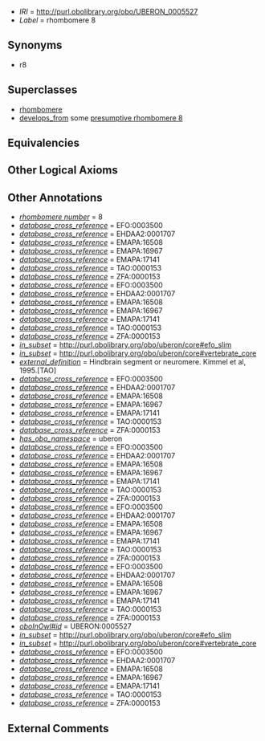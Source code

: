  * *IRI* = http://purl.obolibrary.org/obo/UBERON_0005527
 * *Label* = rhombomere 8

## Synonyms

 * r8

## Superclasses

 * [rhombomere](../../UBERON/92/UBERON_0001892.md)
 * [develops_from](../../RO/02/RO_0002202.md) some [presumptive rhombomere 8](../../UBERON/95/UBERON_0007295.md)

## Equivalencies


## Other Logical Axioms


## Other Annotations

 * *[rhombomere number](../../UBPROP/11/UBPROP_0000111.md)* = 8
 * *[database_cross_reference](../../ef/oboInOwl#hasDbXref.md)* = EFO:0003500
 * *[database_cross_reference](../../ef/oboInOwl#hasDbXref.md)* = EHDAA2:0001707
 * *[database_cross_reference](../../ef/oboInOwl#hasDbXref.md)* = EMAPA:16508
 * *[database_cross_reference](../../ef/oboInOwl#hasDbXref.md)* = EMAPA:16967
 * *[database_cross_reference](../../ef/oboInOwl#hasDbXref.md)* = EMAPA:17141
 * *[database_cross_reference](../../ef/oboInOwl#hasDbXref.md)* = TAO:0000153
 * *[database_cross_reference](../../ef/oboInOwl#hasDbXref.md)* = ZFA:0000153
 * *[database_cross_reference](../../ef/oboInOwl#hasDbXref.md)* = EFO:0003500
 * *[database_cross_reference](../../ef/oboInOwl#hasDbXref.md)* = EHDAA2:0001707
 * *[database_cross_reference](../../ef/oboInOwl#hasDbXref.md)* = EMAPA:16508
 * *[database_cross_reference](../../ef/oboInOwl#hasDbXref.md)* = EMAPA:16967
 * *[database_cross_reference](../../ef/oboInOwl#hasDbXref.md)* = EMAPA:17141
 * *[database_cross_reference](../../ef/oboInOwl#hasDbXref.md)* = TAO:0000153
 * *[database_cross_reference](../../ef/oboInOwl#hasDbXref.md)* = ZFA:0000153
 * *[in_subset](../../et/oboInOwl#inSubset.md)* = http://purl.obolibrary.org/obo/uberon/core#efo_slim
 * *[in_subset](../../et/oboInOwl#inSubset.md)* = http://purl.obolibrary.org/obo/uberon/core#vertebrate_core
 * *[external_definition](../../UBPROP/01/UBPROP_0000001.md)* = Hindbrain segment or neuromere. Kimmel et al, 1995.[TAO]
 * *[database_cross_reference](../../ef/oboInOwl#hasDbXref.md)* = EFO:0003500
 * *[database_cross_reference](../../ef/oboInOwl#hasDbXref.md)* = EHDAA2:0001707
 * *[database_cross_reference](../../ef/oboInOwl#hasDbXref.md)* = EMAPA:16508
 * *[database_cross_reference](../../ef/oboInOwl#hasDbXref.md)* = EMAPA:16967
 * *[database_cross_reference](../../ef/oboInOwl#hasDbXref.md)* = EMAPA:17141
 * *[database_cross_reference](../../ef/oboInOwl#hasDbXref.md)* = TAO:0000153
 * *[database_cross_reference](../../ef/oboInOwl#hasDbXref.md)* = ZFA:0000153
 * *[has_obo_namespace](../../ce/oboInOwl#hasOBONamespace.md)* = uberon
 * *[database_cross_reference](../../ef/oboInOwl#hasDbXref.md)* = EFO:0003500
 * *[database_cross_reference](../../ef/oboInOwl#hasDbXref.md)* = EHDAA2:0001707
 * *[database_cross_reference](../../ef/oboInOwl#hasDbXref.md)* = EMAPA:16508
 * *[database_cross_reference](../../ef/oboInOwl#hasDbXref.md)* = EMAPA:16967
 * *[database_cross_reference](../../ef/oboInOwl#hasDbXref.md)* = EMAPA:17141
 * *[database_cross_reference](../../ef/oboInOwl#hasDbXref.md)* = TAO:0000153
 * *[database_cross_reference](../../ef/oboInOwl#hasDbXref.md)* = ZFA:0000153
 * *[database_cross_reference](../../ef/oboInOwl#hasDbXref.md)* = EFO:0003500
 * *[database_cross_reference](../../ef/oboInOwl#hasDbXref.md)* = EHDAA2:0001707
 * *[database_cross_reference](../../ef/oboInOwl#hasDbXref.md)* = EMAPA:16508
 * *[database_cross_reference](../../ef/oboInOwl#hasDbXref.md)* = EMAPA:16967
 * *[database_cross_reference](../../ef/oboInOwl#hasDbXref.md)* = EMAPA:17141
 * *[database_cross_reference](../../ef/oboInOwl#hasDbXref.md)* = TAO:0000153
 * *[database_cross_reference](../../ef/oboInOwl#hasDbXref.md)* = ZFA:0000153
 * *[database_cross_reference](../../ef/oboInOwl#hasDbXref.md)* = EFO:0003500
 * *[database_cross_reference](../../ef/oboInOwl#hasDbXref.md)* = EHDAA2:0001707
 * *[database_cross_reference](../../ef/oboInOwl#hasDbXref.md)* = EMAPA:16508
 * *[database_cross_reference](../../ef/oboInOwl#hasDbXref.md)* = EMAPA:16967
 * *[database_cross_reference](../../ef/oboInOwl#hasDbXref.md)* = EMAPA:17141
 * *[database_cross_reference](../../ef/oboInOwl#hasDbXref.md)* = TAO:0000153
 * *[database_cross_reference](../../ef/oboInOwl#hasDbXref.md)* = ZFA:0000153
 * *[oboInOwl#id](../../id/oboInOwl#id.md)* = UBERON:0005527
 * *[in_subset](../../et/oboInOwl#inSubset.md)* = http://purl.obolibrary.org/obo/uberon/core#efo_slim
 * *[in_subset](../../et/oboInOwl#inSubset.md)* = http://purl.obolibrary.org/obo/uberon/core#vertebrate_core
 * *[database_cross_reference](../../ef/oboInOwl#hasDbXref.md)* = EFO:0003500
 * *[database_cross_reference](../../ef/oboInOwl#hasDbXref.md)* = EHDAA2:0001707
 * *[database_cross_reference](../../ef/oboInOwl#hasDbXref.md)* = EMAPA:16508
 * *[database_cross_reference](../../ef/oboInOwl#hasDbXref.md)* = EMAPA:16967
 * *[database_cross_reference](../../ef/oboInOwl#hasDbXref.md)* = EMAPA:17141
 * *[database_cross_reference](../../ef/oboInOwl#hasDbXref.md)* = TAO:0000153
 * *[database_cross_reference](../../ef/oboInOwl#hasDbXref.md)* = ZFA:0000153

## External Comments

